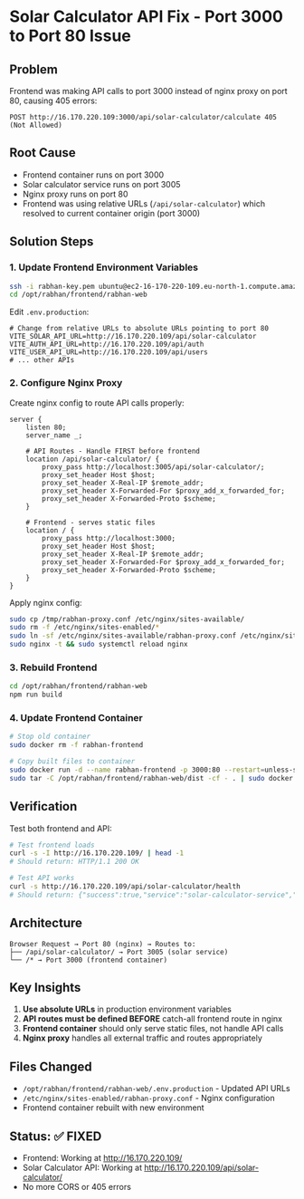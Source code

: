 # Solar Calculator API Fix - Port 3000 to Port 80 Issue

## Problem
Frontend was making API calls to port 3000 instead of nginx proxy on port 80, causing 405 errors:
```
POST http://16.170.220.109:3000/api/solar-calculator/calculate 405 (Not Allowed)
```

## Root Cause
- Frontend container runs on port 3000
- Solar calculator service runs on port 3005  
- Nginx proxy runs on port 80
- Frontend was using relative URLs (`/api/solar-calculator`) which resolved to current container origin (port 3000)

## Solution Steps

### 1. Update Frontend Environment Variables
```bash
ssh -i rabhan-key.pem ubuntu@ec2-16-170-220-109.eu-north-1.compute.amazonaws.com
cd /opt/rabhan/frontend/rabhan-web
```

Edit `.env.production`:
```env
# Change from relative URLs to absolute URLs pointing to port 80
VITE_SOLAR_API_URL=http://16.170.220.109/api/solar-calculator
VITE_AUTH_API_URL=http://16.170.220.109/api/auth
VITE_USER_API_URL=http://16.170.220.109/api/users
# ... other APIs
```

### 2. Configure Nginx Proxy
Create nginx config to route API calls properly:
```nginx
server {
    listen 80;
    server_name _;
    
    # API Routes - Handle FIRST before frontend
    location /api/solar-calculator/ {
        proxy_pass http://localhost:3005/api/solar-calculator/;
        proxy_set_header Host $host;
        proxy_set_header X-Real-IP $remote_addr;
        proxy_set_header X-Forwarded-For $proxy_add_x_forwarded_for;
        proxy_set_header X-Forwarded-Proto $scheme;
    }
    
    # Frontend - serves static files
    location / {
        proxy_pass http://localhost:3000;
        proxy_set_header Host $host;
        proxy_set_header X-Real-IP $remote_addr;
        proxy_set_header X-Forwarded-For $proxy_add_x_forwarded_for;
        proxy_set_header X-Forwarded-Proto $scheme;
    }
}
```

Apply nginx config:
```bash
sudo cp /tmp/rabhan-proxy.conf /etc/nginx/sites-available/
sudo rm -f /etc/nginx/sites-enabled/*
sudo ln -sf /etc/nginx/sites-available/rabhan-proxy.conf /etc/nginx/sites-enabled/
sudo nginx -t && sudo systemctl reload nginx
```

### 3. Rebuild Frontend
```bash
cd /opt/rabhan/frontend/rabhan-web
npm run build
```

### 4. Update Frontend Container
```bash
# Stop old container
sudo docker rm -f rabhan-frontend

# Copy built files to container
sudo docker run -d --name rabhan-frontend -p 3000:80 --restart=unless-stopped nginx:alpine
sudo tar -C /opt/rabhan/frontend/rabhan-web/dist -cf - . | sudo docker exec -i rabhan-frontend tar -C /usr/share/nginx/html -xf -
```

## Verification
Test both frontend and API:
```bash
# Test frontend loads
curl -s -I http://16.170.220.109/ | head -1
# Should return: HTTP/1.1 200 OK

# Test API works
curl -s http://16.170.220.109/api/solar-calculator/health
# Should return: {"success":true,"service":"solar-calculator-service","status":"healthy"}
```

## Architecture
```
Browser Request → Port 80 (nginx) → Routes to:
├── /api/solar-calculator/ → Port 3005 (solar service)
└── /* → Port 3000 (frontend container)
```

## Key Insights
1. **Use absolute URLs** in production environment variables
2. **API routes must be defined BEFORE** catch-all frontend route in nginx
3. **Frontend container** should only serve static files, not handle API calls
4. **Nginx proxy** handles all external traffic and routes appropriately

## Files Changed
- `/opt/rabhan/frontend/rabhan-web/.env.production` - Updated API URLs
- `/etc/nginx/sites-enabled/rabhan-proxy.conf` - Nginx configuration
- Frontend container rebuilt with new environment

## Status: ✅ FIXED
- Frontend: Working at http://16.170.220.109/
- Solar Calculator API: Working at http://16.170.220.109/api/solar-calculator/
- No more CORS or 405 errors